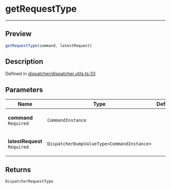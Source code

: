 

# getRequestType

<div class="api-docs__separator" data-reactroot="">

---

</div><div class="api-docs__section">

## Preview

</div><div class="api-docs__preview fn">

```ts
getRequestType(command, latestRequest)
```

</div><div class="api-docs__section">

## Description

</div><div class="api-docs__description"><span class="api-docs__do-not-parse">



</span></div><p class="api-docs__definition">

Defined in [dispatcher/dispatcher.utils.ts:33](https://github.com/BetterTyped/hyper-fetch/blob/d6c03b85/packages/core/src/dispatcher/dispatcher.utils.ts#L33)

</p><div class="api-docs__section">

## Parameters

</div><div class="api-docs__parameters"><table><thead><tr><th>Name</th><th>Type</th><th>Default</th></tr></thead><tbody><tr param-data="command"><td class="api-docs__param-name required">

**command** `Required`

</td><td class="api-docs__param-type">

`CommandInstance`

</td><td class="api-docs__param-default">



</td></tr><tr param-data="latestRequest"><td class="api-docs__param-name required">

**latestRequest** `Required`

</td><td class="api-docs__param-type">

`DispatcherDumpValueType<CommandInstance>`

</td><td class="api-docs__param-default">



</td></tr></tbody></table></div><div class="api-docs__section">

## Returns

</div><div class="api-docs__returns">

```ts
DispatcherRequestType
```

</div>